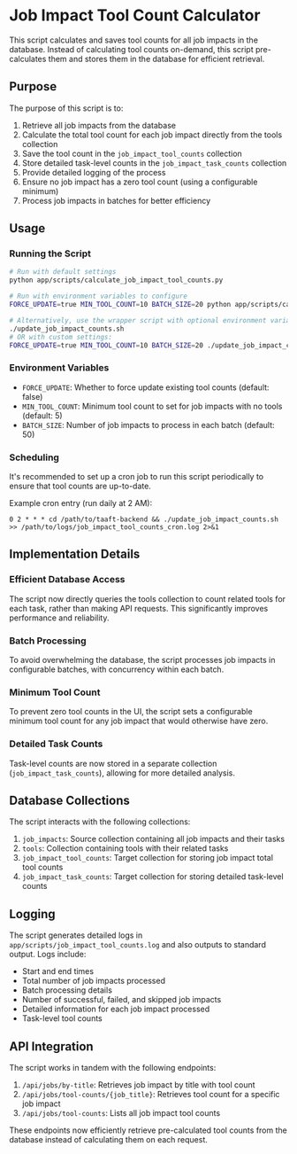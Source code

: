 # Job Impact Tool Count Calculator

This script calculates and saves tool counts for all job impacts in the database. Instead of calculating tool counts on-demand, this script pre-calculates them and stores them in the database for efficient retrieval.

## Purpose

The purpose of this script is to:
1. Retrieve all job impacts from the database
2. Calculate the total tool count for each job impact directly from the tools collection
3. Save the tool count in the `job_impact_tool_counts` collection
4. Store detailed task-level counts in the `job_impact_task_counts` collection
5. Provide detailed logging of the process
6. Ensure no job impact has a zero tool count (using a configurable minimum)
7. Process job impacts in batches for better efficiency

## Usage

### Running the Script

```bash
# Run with default settings
python app/scripts/calculate_job_impact_tool_counts.py

# Run with environment variables to configure
FORCE_UPDATE=true MIN_TOOL_COUNT=10 BATCH_SIZE=20 python app/scripts/calculate_job_impact_tool_counts.py

# Alternatively, use the wrapper script with optional environment variables
./update_job_impact_counts.sh
# OR with custom settings:
FORCE_UPDATE=true MIN_TOOL_COUNT=10 BATCH_SIZE=20 ./update_job_impact_counts.sh
```

### Environment Variables

- `FORCE_UPDATE`: Whether to force update existing tool counts (default: false)
- `MIN_TOOL_COUNT`: Minimum tool count to set for job impacts with no tools (default: 5)
- `BATCH_SIZE`: Number of job impacts to process in each batch (default: 50)

### Scheduling

It's recommended to set up a cron job to run this script periodically to ensure that tool counts are up-to-date.

Example cron entry (run daily at 2 AM):

```
0 2 * * * cd /path/to/taaft-backend && ./update_job_impact_counts.sh >> /path/to/logs/job_impact_tool_counts_cron.log 2>&1
```

## Implementation Details

### Efficient Database Access

The script now directly queries the tools collection to count related tools for each task, rather than making API requests. This significantly improves performance and reliability.

### Batch Processing

To avoid overwhelming the database, the script processes job impacts in configurable batches, with concurrency within each batch.

### Minimum Tool Count

To prevent zero tool counts in the UI, the script sets a configurable minimum tool count for any job impact that would otherwise have zero.

### Detailed Task Counts

Task-level counts are now stored in a separate collection (`job_impact_task_counts`), allowing for more detailed analysis.

## Database Collections

The script interacts with the following collections:

1. `job_impacts`: Source collection containing all job impacts and their tasks
2. `tools`: Collection containing tools with their related tasks
3. `job_impact_tool_counts`: Target collection for storing job impact total tool counts
4. `job_impact_task_counts`: Target collection for storing detailed task-level counts

## Logging

The script generates detailed logs in `app/scripts/job_impact_tool_counts.log` and also outputs to standard output. Logs include:

- Start and end times
- Total number of job impacts processed
- Batch processing details
- Number of successful, failed, and skipped job impacts
- Detailed information for each job impact processed
- Task-level tool counts

## API Integration

The script works in tandem with the following endpoints:

1. `/api/jobs/by-title`: Retrieves job impact by title with tool count
2. `/api/jobs/tool-counts/{job_title}`: Retrieves tool count for a specific job impact
3. `/api/jobs/tool-counts`: Lists all job impact tool counts

These endpoints now efficiently retrieve pre-calculated tool counts from the database instead of calculating them on each request. 